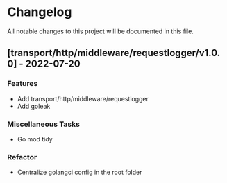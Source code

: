 # Changelog

All notable changes to this project will be documented in this file.

## [transport/http/middleware/requestlogger/v1.0.0] - 2022-07-20

### Features

- Add transport/http/middleware/requestlogger
- Add goleak

### Miscellaneous Tasks

- Go mod tidy

### Refactor

- Centralize golangci config in the root folder

<!-- generated by git-cliff -->

